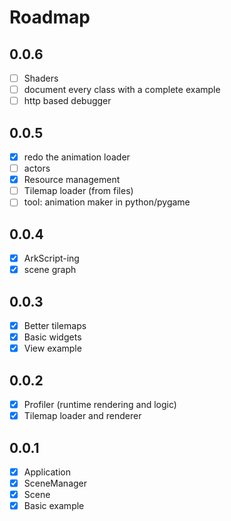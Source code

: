 # Roadmap

## 0.0.6
- [ ] Shaders
- [ ] document every class with a complete example
- [ ] http based debugger

## 0.0.5
- [x] redo the animation loader
- [ ] actors
- [x] Resource management
- [ ] Tilemap loader (from files)
- [ ] tool: animation maker in python/pygame

## 0.0.4
- [x] ArkScript-ing
- [x] scene graph

## 0.0.3
- [x] Better tilemaps
- [x] Basic widgets
- [x] View example

## 0.0.2
- [x] Profiler (runtime rendering and logic)
- [x] Tilemap loader and renderer

## 0.0.1
- [x] Application
- [x] SceneManager
- [x] Scene
- [x] Basic example